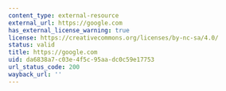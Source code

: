 ```yaml
---
content_type: external-resource
external_url: https://google.com
has_external_license_warning: true
license: https://creativecommons.org/licenses/by-nc-sa/4.0/
status: valid
title: https://google.com
uid: da6838a7-c03e-4f5c-95aa-dc0c59e17753
url_status_code: 200
wayback_url: ''
---
```

